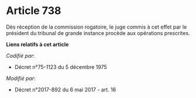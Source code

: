 # Article 738

Dès réception de la commission rogatoire, le juge commis à cet effet par le président du tribunal de grande instance procède
aux opérations prescrites.

**Liens relatifs à cet article**

_Codifié par_:

  - Décret n°75-1123 du 5 décembre 1975

_Modifié par_:

  - Décret n°2017-892 du 6 mai 2017 - art. 16
